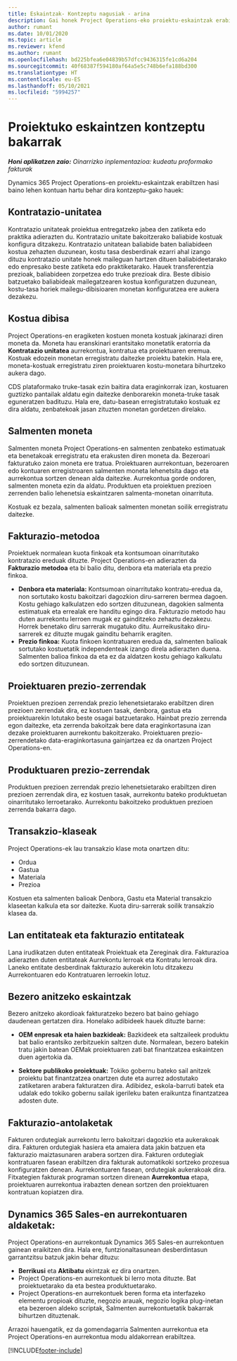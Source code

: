 ```yaml
---
title: Eskaintzak- Kontzeptu nagusiak - arina
description: Gai honek Project Operations-eko proiektu-eskaintzak erabiltzeari buruzko informazioa ematen du.
author: rumant
ms.date: 10/01/2020
ms.topic: article
ms.reviewer: kfend
ms.author: rumant
ms.openlocfilehash: bd225bfea6e04839b57dfcc9436315fe1cd6a204
ms.sourcegitcommit: 40f68387f594180af64a5e5c748b6efa188bd300
ms.translationtype: HT
ms.contentlocale: eu-ES
ms.lasthandoff: 05/10/2021
ms.locfileid: "5994257"
---
```

# <a name="concepts-unique-to-project-quotes"></a>Proiektuko eskaintzen kontzeptu bakarrak

_**Honi aplikatzen zaio:** Oinarrizko inplementazioa: kudeatu proformako fakturak_


Dynamics 365 Project Operations-en proiektu-eskaintzak erabiltzen hasi baino lehen kontuan hartu behar dira kontzeptu-gako hauek:

## <a name="contracting-unit"></a>Kontratazio-unitatea

Kontratazio unitateak proiektua entregatzeko jabea den zatiketa edo praktika adierazten du. Kontratazio unitate bakoitzerako baliabide kostuak konfigura ditzakezu. Kontratazio unitatean baliabide baten baliabideen kostua zehazten duzunean, kostu tasa desberdinak ezarri ahal izango dituzu kontratazio unitate honek maileguan hartzen dituen baliabideetarako edo enpresako beste zatiketa edo praktiketarako. Hauek transferentzia prezioak, baliabideen zorpetzea edo truke prezioak dira. Beste dibisio batzuetako baliabideak mailegatzearen kostua konfiguratzen duzunean, kostu-tasa horiek mailegu-dibisioaren monetan konfiguratzea ere aukera dezakezu.

## <a name="cost-currency"></a>Kostua dibisa

Project Operations-en eragiketen kostuen moneta kostuak jakinarazi diren moneta da. Moneta hau eranskinari erantsitako monetatik eratorria da **Kontratazio unitatea** aurrekontua, kontratua eta proiektuaren eremua. Kostuak edozein monetan erregistratu daitezke proiektu batekin. Hala ere, moneta-kostuak erregistratu ziren proiektuaren kostu-monetara bihurtzeko aukera dago.

CDS plataformako truke-tasak ezin baitira data eraginkorrak izan, kostuaren guztizko pantailak aldatu egin daitezke denborarekin moneta-truke tasak eguneratzen badituzu. Hala ere, datu-basean erregistratutako kostuak ez dira aldatu, zenbatekoak jasan zituzten monetan gordetzen direlako.

## <a name="sales-currency"></a>Salmenten moneta

Salmenten moneta Project Operations-en salmenten zenbateko estimatuak eta benetakoak erregistratu eta erakusten diren moneta da. Bezeroari fakturatuko zaion moneta ere tratua. Proiektuaren aurrekontuan, bezeroaren edo kontuaren erregistroaren salmenten moneta lehenetsita dago eta aurrekontua sortzen denean alda daitezke. Aurrekontua gorde ondoren, salmenten moneta ezin da aldatu. Produktuen eta proiektuen prezioen zerrenden balio lehenetsia eskaintzaren salmenta-monetan oinarrituta.

Kostuak ez bezala, salmenten balioak salmenten monetan soilik erregistratu daitezke.

## <a name="billing-method"></a>Fakturazio-metodoa

Proiektuek normalean kuota finkoak eta kontsumoan oinarritutako kontratazio ereduak dituzte. Project Operations-en adierazten da **Fakturazio metodoa** eta bi balio ditu, denbora eta materiala eta prezio finkoa.

- **Denbora eta materiala:** Kontsumoan oinarritutako kontratu-eredua da, non sortutako kostu bakoitzari dagozkion diru-sarreren bermea dagoen. Kostu gehiago kalkulatzen edo sortzen dituzunean, dagokien salmenta estimatuak eta errealak ere handitu egingo dira. Fakturazio metodo hau duten aurrekontu lerroen mugak ez gainditzeko zehaztu dezakezu. Horrek benetako diru sarrerak mugatuko ditu. Aurreikusitako diru-sarrerek ez dituzte mugak gainditu beharrik eragiten.
- **Prezio finkoa:** Kuota finkoen kontratuaren eredua da, salmenten balioak sortutako kostuetatik independenteak izango direla adierazten duena. Salmenten balioa finkoa da eta ez da aldatzen kostu gehiago kalkulatu edo sortzen dituzunean.

## <a name="project-price-lists"></a>Proiektuaren prezio-zerrendak

Proiektuen prezioen zerrendak prezio lehenetsietarako erabiltzen diren prezioen zerrendak dira, ez kostuen tasak, denbora, gastua eta proiektuarekin lotutako beste osagai batzuetarako. Hainbat prezio zerrenda egon daitezke, eta zerrenda bakoitzak bere data eraginkortasuna izan dezake proiektuaren aurrekontu bakoitzerako. Proiektuaren prezio-zerrendetako data-eraginkortasuna gainjartzea ez da onartzen Project Operations-en.

## <a name="product-price-lists"></a>Produktuaren prezio-zerrendak

Produktuen prezioen zerrendak prezio lehenetsietarako erabiltzen diren prezioen zerrendak dira, ez kostuen tasak, aurrekontu bateko produktuetan oinarritutako lerroetarako. Aurrekontu bakoitzeko produktuen prezioen zerrenda bakarra dago.

## <a name="transaction-classes"></a>Transakzio-klaseak

Project Operations-ek lau transakzio klase mota onartzen ditu:

- Ordua
- Gastua
- Materiala
- Prezioa

Kostuen eta salmenten balioak Denbora, Gastu eta Material transakzio klaseetan kalkula eta sor daitezke. Kuota diru-sarrerak soilik transakzio klasea da.

## <a name="work-entities-and-billing-entities"></a>Lan entitateak eta fakturazio entitateak

Lana irudikatzen duten entitateak Proiektuak eta Zereginak dira. Fakturazioa adierazten duten entitateak Aurrekontu lerroak eta Kontratu lerroak dira. Laneko entitate desberdinak fakturazio aukerekin lotu ditzakezu Aurrekontuaren edo Kontratuaren lerroekin lotuz.

## <a name="multi-customer-deals"></a>Bezero anitzeko eskaintzak

Bezero anitzeko akordioak fakturatzeko bezero bat baino gehiago daudenean gertatzen dira. Honelako adibideek hauek dituzte barne:

- **OEM enpresak eta haien bazkideak:** Bazkideek eta saltzaileek produktu bat balio erantsiko zerbitzuekin saltzen dute. Normalean, bezero batekin tratu jakin batean OEMak proiektuaren zati bat finantzatzea eskaintzen duen agertokia da. 

- **Sektore publikoko proiektuak:** Tokiko gobernu bateko sail anitzek proiektu bat finantzatzea onartzen dute eta aurrez adostutako zatiketaren arabera fakturatzen dira. Adibidez, eskola-barruti batek eta udalak edo tokiko gobernu sailak igerileku baten eraikuntza finantzatzea adosten dute.

## <a name="invoice-schedules"></a>Fakturazio-antolaketak

Fakturen ordutegiak aurrekontu lerro bakoitzari dagozkio eta aukerakoak dira. Fakturen ordutegiak hasiera eta amaiera data jakin batzuen eta fakturazio maiztasunaren arabera sortzen dira. Fakturen ordutegiak kontratuaren fasean erabiltzen dira fakturak automatikoki sortzeko prozesua konfiguratzen denean. Aurrekontuaren fasean, ordutegiak aukerakoak dira. Fitxategien fakturak programan sortzen direnean **Aurrekontua** etapa, proiektuaren aurrekontua irabazten denean sortzen den proiektuaren kontratuan kopiatzen dira.

## <a name="changes-from-dynamics-365-sales-quote"></a>Dynamics 365 Sales-en aurrekontuaren aldaketak:

Project Operations-en aurrekontuak Dynamics 365 Sales-en aurrekontuen gainean eraikitzen dira. Hala ere, funtzionaltasunean desberdintasun garrantzitsu batzuk jakin behar dituzu:

- **Berrikusi** eta **Aktibatu** ekintzak ez dira onartzen.
- Project Operations-en aurrekontuek bi lerro mota dituzte. Bat proiektuetarako da eta bestea produktuetarako.
- Project Operations-en aurrekontuek beren forma eta interfazeko elementu propioak dituzte, negozio arauak, negozio logika plug-inetan eta bezeroen aldeko scriptak, Salmenten aurrekontuetatik bakarrak bihurtzen dituztenak.

Arrazoi hauengatik, ez da gomendagarria Salmenten aurrekontua eta Project Operations-en aurrekontua modu aldakorrean erabiltzea.


[!INCLUDE[footer-include](../../includes/footer-banner.md)]
